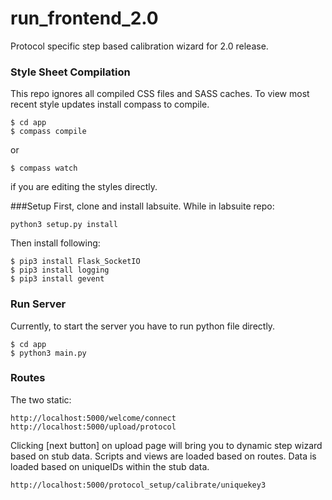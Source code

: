 # run_frontend_2.0
Protocol specific step based calibration wizard for 2.0 release. 

### Style Sheet Compilation
This repo ignores all compiled CSS files and SASS caches. To view most recent style updates install compass to compile.

```
$ cd app
$ compass compile
```
or

```
$ compass watch
```
if you are editing the styles directly.

###Setup
First, clone and install labsuite.
While in labsuite repo:
```
python3 setup.py install
```
Then install following:
```
$ pip3 install Flask_SocketIO
$ pip3 install logging
$ pip3 install gevent
```


### Run Server
Currently, to start the server you have to run python file directly.

```
$ cd app
$ python3 main.py
```

### Routes
The two static:
```
http://localhost:5000/welcome/connect
http://localhost:5000/upload/protocol
```
Clicking [next button] on upload page will bring you to dynamic step wizard based on stub data. Scripts and views are loaded based on routes. Data is loaded based on uniqueIDs within the stub data.
```
http://localhost:5000/protocol_setup/calibrate/uniquekey3
```
